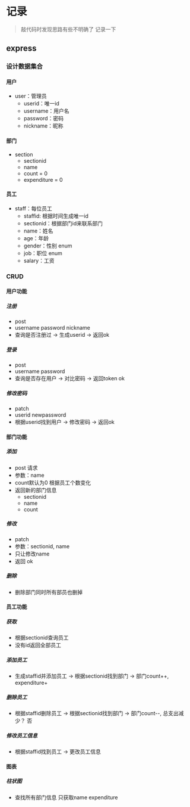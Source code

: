 # 记录

> 敲代码时发现思路有些不明确了  记录一下

## express

### 设计数据集合

#### 用户

* user：管理员
  * userid：唯一id
  * username：用户名
  * password：密码
  * nickname：昵称

#### 部门

* section
  * sectionid
  * name
  * count = 0
  * expenditure = 0


#### 员工

* staff：每位员工
  * staffid: 根据时间生成唯一id
  * sectionid：根据部门id来联系部门
  * name：姓名
  * age：年龄
  * gender：性别 enum
  * job：职位 enum
  * salary：工资

### CRUD

#### 用户功能

##### 注册

* post
* username password nickname
* 查询是否注册过 -> 生成userid -> 返回ok

##### 登录

* post
* username password
* 查询是否存在用户 -> 对比密码 -> 返回token ok

##### 修改密码

* patch
* userid newpassword
* 根据userid找到用户 -> 修改密码 -> 返回ok

#### 部门功能

##### 添加

* post 请求
* 参数：name
* count默认为0 根据员工个数变化
* 返回新的部门信息
  * sectionid
  * name
  * count

##### 修改

* patch
* 参数：sectionid, name
* 只让修改name
* 返回 ok

##### 删除

* 删除部门同时所有部员也删掉

#### 员工功能

##### 获取

* 根据sectionid查询员工
* 没有id返回全部员工

##### 添加员工

* 生成staffid并添加员工 -> 根据sectionid找到部门 -> 部门count++, expenditure+

##### 删除员工

* 根据staffid删除员工 -> 根据sectionid找到部门 -> 部门count--, 总支出减少？ 否

##### 修改员工信息

* 根据staffid找到员工 -> 更改员工信息

#### 图表

##### 柱状图

* 查找所有部门信息 只获取name expenditure

